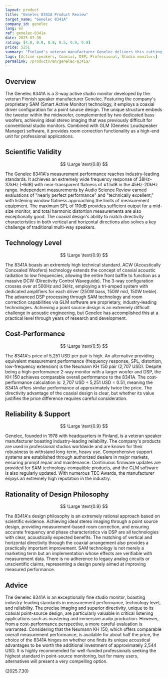 ```yaml
---
layout: product
title: "Genelec 8341A Product Review"
target_name: "Genelec 8341A"
company_id: genelec
lang: en
ref: genelec-8341a
date: 2025-07-30
rating: [4.0, 0.8, 0.9, 0.5, 0.9, 0.9]
price: 5251
summary: "Finland's veteran manufacturer Genelec delivers this cutting-edge 3-way coaxial studio monitor. While SAM technology and GLM correction achieve industry-leading measurement performance, the price is approximately twice as high compared to alternatives with equivalent performance."
tags: [Active speakers, Coaxial, DSP, Professional, Studio monitors]
permalink: /products/en/genelec-8341a/
---
```

## Overview

The Genelec 8341A is a 3-way active studio monitor developed by the veteran Finnish speaker manufacturer Genelec. Featuring the company's proprietary SAM (Smart Active Monitor) technology, it employs a coaxial driver configuration for a point source design. The unique structure embeds the tweeter within the midwoofer, complemented by two dedicated bass woofers, achieving ideal stereo imaging that was previously difficult for conventional studio monitors. Combined with GLM (Genelec Loudspeaker Manager) software, it provides room correction functionality as a high-end unit for professional applications.

## Scientific Validity

$$ \Large \text{0.8} $$

The Genelec 8341A's measurement performance reaches industry-leading standards. It achieves an extremely wide frequency response of 38Hz-37kHz (-6dB) with near-transparent flatness of ±1.5dB in the 45Hz-20kHz range. Independent measurements by Audio Science Review earned evaluations of "nearly perfect performance" and "technically excellent," with listening window flatness approaching the limits of measurement equipment. The maximum SPL of 110dB provides sufficient output for a mid-size monitor, and total harmonic distortion measurements are also exceptionally good. The coaxial design's ability to match directivity characteristics in both vertical and horizontal directions also solves a key challenge of traditional multi-way speakers.

## Technology Level

$$ \Large \text{0.9} $$

The 8341A boasts an extremely high technical standard. ACW (Acoustically Concealed Woofers) technology extends the concept of coaxial acoustic radiation to low frequencies, allowing the entire front baffle to function as a massive DCW (Directivity Control Waveguide). The 3-way configuration crosses over at 500Hz and 3kHz, employing a tri-amped system with dedicated amplifiers for each driver (250W bass, 150W mid, 150W treble). The advanced DSP processing through SAM technology and room correction capabilities via GLM software are proprietary, industry-leading technologies. Achieving a point source design is an extremely difficult challenge in acoustic engineering, but Genelec has accomplished this at a practical level through years of research and development.

## Cost-Performance

$$ \Large \text{0.5} $$

The 8341A's price of 5,251 USD per pair is high. An alternative providing equivalent measurement performance (frequency response, SPL, distortion, low-frequency extension) is the Neumann KH 150 pair (2,707 USD). Despite being a high-performance 2-way monitor with a larger woofer and DSP, the KH 150 achieves comparable overall performance to the 8341A. The cost-performance calculation is: 2,707 USD ÷ 5,251 USD = 0.51, meaning the 8341A offers similar performance at approximately twice the price. The directivity advantage of the coaxial design is clear, but whether its value justifies the price difference requires careful consideration.

## Reliability & Support

$$ \Large \text{0.9} $$

Genelec, founded in 1978 with headquarters in Finland, is a veteran speaker manufacturer boasting industry-leading reliability. The company's products are used in professional studios worldwide and are known for their robustness to withstand long-term, heavy use. Comprehensive support systems are established through authorized dealers in major markets, ensuring prompt repair and maintenance. Continuous firmware updates are provided for SAM technology-compatible products, and the GLM software is also regularly updated. With numerous TEC Awards, the manufacturer enjoys an extremely high reputation in the industry.

## Rationality of Design Philosophy

$$ \Large \text{0.9} $$

The 8341A's design philosophy is an extremely rational approach based on scientific evidence. Achieving ideal stereo imaging through a point source design, providing measurement-based room correction, and ensuring accurate frequency and phase characteristics via DSP are all technologies with clear, acoustically expected benefits. The matching of vertical and horizontal directivity through the coaxial arrangement also provides a practically important improvement. SAM technology is not merely a marketing term but an implementation whose effects are verifiable with measurement data. There is no adherence to legacy analog circuits or unscientific claims, representing a design purely aimed at improving measured performance.

## Advice

The Genelec 8341A is an exceptionally fine studio monitor, boasting industry-leading standards in measurement performance, technology level, and reliability. The precise imaging and superior directivity, unique to its coaxial point-source design, are particularly valuable in critical listening applications such as mastering and immersive audio production. However, from a cost-performance perspective, a more careful evaluation is warranted. Considering that the Neumann KH 150, which offers comparable overall measurement performance, is available for about half the price, the choice of the 8341A hinges on whether one finds its unique acoustical advantages to be worth the additional investment of approximately 2,544 USD. It is highly recommended for well-funded professionals seeking the highest standard in point-source monitoring, but for many users, alternatives will present a very compelling option.

(2025.7.30)
